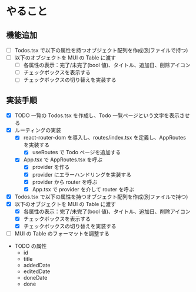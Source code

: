 # やること

## 機能追加

- [ ] Todos.tsx で以下の属性を持つオブジェクト配列を作成(別ファイルで持つ)
- [ ] 以下のオブジェクトを MUI の Table に渡す
  - [ ] 各属性の表示：完了/未完了(bool 値)、タイトル、追加日、削除アイコン
  - [ ] チェックボックスを表示する
  - [ ] チェックボックスの切り替えを実装する

## 実装手順

- [x] TODO 一覧の Todos.tsx を作成し、Todo 一覧ページという文字を表示させる
- [x] ルーティングの実装
  - [x] react-router-dom を導入し、routes/index.tsx を定義し、AppRoutes を実装する
    - [x] useRoutes で Todo ページを追加する
  - [x] App.tsx で AppRoutes.tsx を呼ぶ
    - [x] provider を作る
    - [x] provider にエラーハンドリングを実装する
    - [x] provider から router を呼ぶ
    - [x] App.tsx で provider を介して router を呼ぶ
- [x] Todos.tsx で以下の属性を持つオブジェクト配列を作成(別ファイルで持つ)
- [x] 以下のオブジェクトを MUI の Table に渡す
  - [x] 各属性の表示：完了/未完了(bool 値)、タイトル、追加日、削除アイコン
  - [x] チェックボックスを表示する
  - [x] チェックボックスの切り替えを実装する
- [ ] MUI の Table のフォーマットを調整する

- TODO の属性
  - id
  - title
  - addedDate
  - editedDate
  - doneDate
  - done
